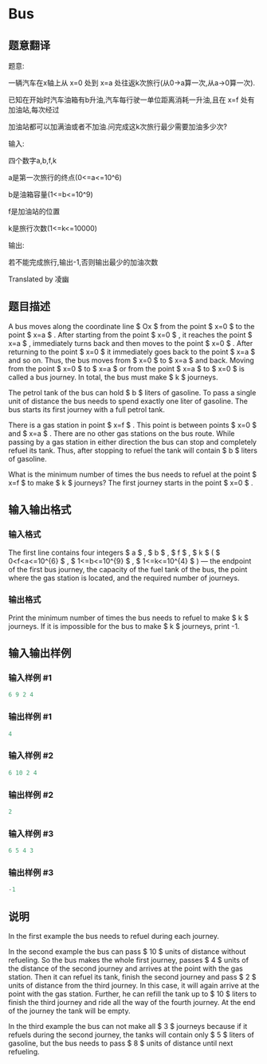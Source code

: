 # Bus

## 题意翻译

题意:

一辆汽车在x轴上从 x=0 处到 x=a 处往返k次旅行(从0->a算一次,从a->0算一次).

已知在开始时汽车油箱有b升油,汽车每行驶一单位距离消耗一升油,且在 x=f 处有加油站,每次经过

加油站都可以加满油或者不加油.问完成这k次旅行最少需要加油多少次?

输入:

四个数字a,b,f,k

a是第一次旅行的终点(0<=a<=10^6)

b是油箱容量(1<=b<=10^9)

f是加油站的位置

k是旅行次数(1<=k<=10000)

输出:

若不能完成旅行,输出-1,否则输出最少的加油次数

Translated by 凌幽

## 题目描述

A bus moves along the coordinate line $ Ox $ from the point $ x=0 $ to the point $ x=a $ . After starting from the point $ x=0 $ , it reaches the point $ x=a $ , immediately turns back and then moves to the point $ x=0 $ . After returning to the point $ x=0 $ it immediately goes back to the point $ x=a $ and so on. Thus, the bus moves from $ x=0 $ to $ x=a $ and back. Moving from the point $ x=0 $ to $ x=a $ or from the point $ x=a $ to $ x=0 $ is called a bus journey. In total, the bus must make $ k $ journeys.

The petrol tank of the bus can hold $ b $ liters of gasoline. To pass a single unit of distance the bus needs to spend exactly one liter of gasoline. The bus starts its first journey with a full petrol tank.

There is a gas station in point $ x=f $ . This point is between points $ x=0 $ and $ x=a $ . There are no other gas stations on the bus route. While passing by a gas station in either direction the bus can stop and completely refuel its tank. Thus, after stopping to refuel the tank will contain $ b $ liters of gasoline.

What is the minimum number of times the bus needs to refuel at the point $ x=f $ to make $ k $ journeys? The first journey starts in the point $ x=0 $ .

## 输入输出格式

### 输入格式

The first line contains four integers $ a $ , $ b $ , $ f $ , $ k $ ( $ 0<f<a<=10^{6} $ , $ 1<=b<=10^{9} $ , $ 1<=k<=10^{4} $ ) — the endpoint of the first bus journey, the capacity of the fuel tank of the bus, the point where the gas station is located, and the required number of journeys.

### 输出格式

Print the minimum number of times the bus needs to refuel to make $ k $ journeys. If it is impossible for the bus to make $ k $ journeys, print -1.

## 输入输出样例

### 输入样例 #1

```cpp
6 9 2 4

```
### 输出样例 #1

```cpp
4

```
### 输入样例 #2

```cpp
6 10 2 4

```
### 输出样例 #2

```cpp
2

```
### 输入样例 #3

```cpp
6 5 4 3

```
### 输出样例 #3

```cpp
-1

```
## 说明

In the first example the bus needs to refuel during each journey.

In the second example the bus can pass $ 10 $ units of distance without refueling. So the bus makes the whole first journey, passes $ 4 $ units of the distance of the second journey and arrives at the point with the gas station. Then it can refuel its tank, finish the second journey and pass $ 2 $ units of distance from the third journey. In this case, it will again arrive at the point with the gas station. Further, he can refill the tank up to $ 10 $ liters to finish the third journey and ride all the way of the fourth journey. At the end of the journey the tank will be empty.

In the third example the bus can not make all $ 3 $ journeys because if it refuels during the second journey, the tanks will contain only $ 5 $ liters of gasoline, but the bus needs to pass $ 8 $ units of distance until next refueling.


